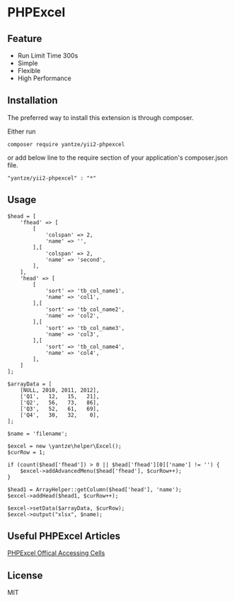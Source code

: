# PHPExcel

## Feature
- Run Limit Time 300s
- Simple
- Flexible
- High Performance

## Installation

The preferred way to install this extension is through composer.

Either run
```
composer require yantze/yii2-phpexcel
```
or add below line to the require section of your application's composer.json file.
```
"yantze/yii2-phpexcel" : "*"
```

## Usage
```
$head = [
	'fhead' => [
		[
			'colspan' => 2,
			'name' => '',
		],[
			'colspan' => 2,
			'name' => 'second',
		],
	],
	'head' => [
		[
			'sort' => 'tb_col_name1',
			'name' => 'col1',
		],[
			'sort' => 'tb_col_name2',
			'name' => 'col2',
		],[
			'sort' => 'tb_col_name3',
			'name' => 'col3',
		],[
			'sort' => 'tb_col_name4',
			'name' => 'col4',
		],
	]
];

$arrayData = [
	[NULL, 2010, 2011, 2012],
	['Q1',   12,   15,   21],
	['Q2',   56,   73,   86],
	['Q3',   52,   61,   69],
	['Q4',   30,   32,    0],
];

$name = 'filename';

$excel = new \yantze\helper\Excel();
$curRow = 1;

if (count($head['fhead']) > 0 || $head['fhead'][0]['name'] != '') {
	$excel->addAdvancedMenu($head['fhead'], $curRow++);
}

$head1 = ArrayHelper::getColumn($head['head'], 'name');
$excel->addHead($head1, $curRow++);

$excel->setData($arrayData, $curRow);
$excel->output("xlsx", $name);
```

## Useful PHPExcel Articles
[PHPExcel Offical Accessing Cells](https://github.com/PHPOffice/PHPExcel/blob/develop/Documentation/markdown/Overview/07-Accessing-Cells.md)

## License
MIT
